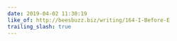 ```yaml
---
date: 2019-04-02 11:30:19
like_of: http://beesbuzz.biz/writing/164-I-Before-E
trailing_slash: true
---
```

